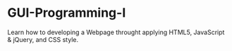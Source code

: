 # GUI-Programming-I
Learn how to developing a Webpage throught applying HTML5, JavaScript &amp; jQuery, and CSS style.
